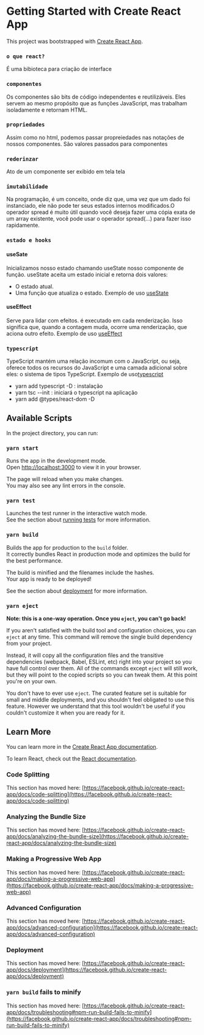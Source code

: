# Getting Started with Create React App

This project was bootstrapped with [Create React App](https://github.com/facebook/create-react-app).

### `o que react?`

É uma bibioteca para criação de interface

### `componentes`

Os componentes são bits de código independentes e reutilizáveis. Eles servem ao mesmo propósito que as funções JavaScript, mas trabalham isoladamente e retornam HTML.

### `propriedades`

Assim como no html, podemos passar propreiedades nas notações de nossos componentes. São valores passados para componentes

### `rederinzar`

Ato de um componente ser exibido em tela tela

### `imutabilidade` 

Na programação, é um conceito, onde diz que, uma vez que um dado foi instanciado, ele não pode ter seus estados internos modificados.O operador spread é muito útil quando você deseja fazer uma cópia exata de um array existente, você pode usar o operador spread(...) para fazer isso rapidamente.

### `estado e hooks`

#### useSate

Inicializamos nosso estado chamando useState nosso componente de função. useState aceita um estado inicial e retorna dois valores:

- O estado atual. 
- Uma função que atualiza o estado. Exemplo de uso [useState](https://www.w3schools.com/react/react_usestate.asp)

#### useEffect

Serve para lidar com efeitos. é executado em cada renderização. Isso significa que, quando a contagem muda, ocorre uma renderização, que aciona outro efeito. Exemplo de uso [useEffect](https://www.youtube.com/watch?v=jcc9T-5inrk)

### `typescript`

TypeScript mantém uma relação incomum com o JavaScript, ou seja, oferece todos os recursos do JavaScript e uma camada adicional sobre eles: o sistema de tipos TypeScript. Exemplo de uso[typescript](https://www.alura.com.br/artigos/javascript-ou-typescript?gclid=Cj0KCQiA3eGfBhCeARIsACpJNU8rnL_QH_6l4B8JptwpTgltMAbKO-kcWpHjnRKxlNqOXw0RqNLp260aAq5aEALw_wcB)

- yarn add typescript -D : instalação
- yarn tsc --init : iniciará o typescript na aplicação
- yarn add @types/react-dom -D

## Available Scripts

In the project directory, you can run:

### `yarn start`

Runs the app in the development mode.\
Open [http://localhost:3000](http://localhost:3000) to view it in your browser.

The page will reload when you make changes.\
You may also see any lint errors in the console.

### `yarn test`

Launches the test runner in the interactive watch mode.\
See the section about [running tests](https://facebook.github.io/create-react-app/docs/running-tests) for more information.

### `yarn build`

Builds the app for production to the `build` folder.\
It correctly bundles React in production mode and optimizes the build for the best performance.

The build is minified and the filenames include the hashes.\
Your app is ready to be deployed!

See the section about [deployment](https://facebook.github.io/create-react-app/docs/deployment) for more information.

### `yarn eject`

**Note: this is a one-way operation. Once you `eject`, you can't go back!**

If you aren't satisfied with the build tool and configuration choices, you can `eject` at any time. This command will remove the single build dependency from your project.

Instead, it will copy all the configuration files and the transitive dependencies (webpack, Babel, ESLint, etc) right into your project so you have full control over them. All of the commands except `eject` will still work, but they will point to the copied scripts so you can tweak them. At this point you're on your own.

You don't have to ever use `eject`. The curated feature set is suitable for small and middle deployments, and you shouldn't feel obligated to use this feature. However we understand that this tool wouldn't be useful if you couldn't customize it when you are ready for it.

## Learn More

You can learn more in the [Create React App documentation](https://facebook.github.io/create-react-app/docs/getting-started).

To learn React, check out the [React documentation](https://reactjs.org/).

### Code Splitting

This section has moved here: [https://facebook.github.io/create-react-app/docs/code-splitting](https://facebook.github.io/create-react-app/docs/code-splitting)

### Analyzing the Bundle Size

This section has moved here: [https://facebook.github.io/create-react-app/docs/analyzing-the-bundle-size](https://facebook.github.io/create-react-app/docs/analyzing-the-bundle-size)

### Making a Progressive Web App

This section has moved here: [https://facebook.github.io/create-react-app/docs/making-a-progressive-web-app](https://facebook.github.io/create-react-app/docs/making-a-progressive-web-app)

### Advanced Configuration

This section has moved here: [https://facebook.github.io/create-react-app/docs/advanced-configuration](https://facebook.github.io/create-react-app/docs/advanced-configuration)

### Deployment

This section has moved here: [https://facebook.github.io/create-react-app/docs/deployment](https://facebook.github.io/create-react-app/docs/deployment)

### `yarn build` fails to minify

This section has moved here: [https://facebook.github.io/create-react-app/docs/troubleshooting#npm-run-build-fails-to-minify](https://facebook.github.io/create-react-app/docs/troubleshooting#npm-run-build-fails-to-minify)


